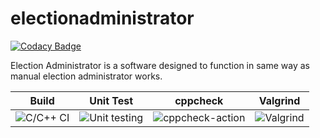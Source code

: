 # electionadministrator

[![Codacy Badge](https://api.codacy.com/project/badge/Grade/bf1db67ab15c4194a52fe0c93d9d6b24)](https://app.codacy.com/gh/stepin104678/election_administrator?utm_source=github.com&utm_medium=referral&utm_content=stepin104678/election_administrator&utm_campaign=Badge_Grade)

 Election Administrator is a software designed to function in same way as manual election administrator works.

|Build|Unit Test|cppcheck|Valgrind|
|:--:|:--:|:--:|:--:|
|![C/C++ CI](https://github.com/stepin104678/election_administrator/workflows/C/C++%20CI/badge.svg)|![Unit testing](https://github.com/stepin104678/election_administrator/workflows/Unit%20testing/badge.svg)|![cppcheck-action](https://github.com/stepin104678/election_administrator/workflows/cppcheck-action/badge.svg)|![Valgrind](https://github.com/stepin104678/election_administrator/workflows/Valgrind/badge.svg)|
